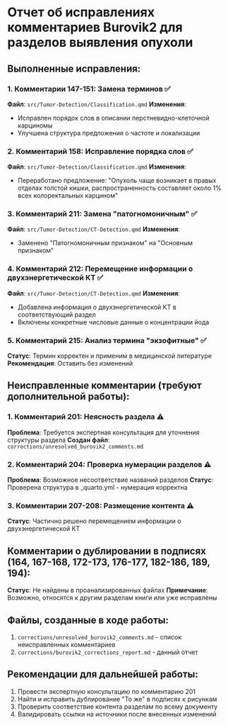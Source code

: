 # Отчет об исправлениях комментариев Burovik2 для разделов выявления опухоли

## Выполненные исправления:

### 1. Комментарии 147-151: Замена терминов ✅
**Файл**: `src/Tumor-Detection/Classification.qmd`
**Изменения**:
- Исправлен порядок слов в описании перстневидно-клеточной карциномы
- Улучшена структура предложения о частоте и локализации

### 2. Комментарий 158: Исправление порядка слов ✅
**Файл**: `src/Tumor-Detection/Classification.qmd`
**Изменения**:
- Переработано предложение: "Опухоль чаще возникает в правых отделах толстой кишки, распространенность составляет около 1% всех колоректальных карцином"

### 3. Комментарий 211: Замена "патогномоничным" ✅
**Файл**: `src/Tumor-Detection/CT-Detection.qmd`
**Изменения**:
- Заменено "Патогномоничным признаком" на "Основным признаком"

### 4. Комментарий 212: Перемещение информации о двухэнергетической КТ ✅
**Файл**: `src/Tumor-Detection/CT-Detection.qmd`
**Изменения**:
- Добавлена информация о двухэнергетической КТ в соответствующий раздел
- Включены конкретные числовые данные о концентрации йода

### 5. Комментарий 215: Анализ термина "экзофитные" ✅
**Статус**: Термин корректен и применим в медицинской литературе
**Рекомендация**: Оставить без изменений

## Неисправленные комментарии (требуют дополнительной работы):

### 1. Комментарий 201: Неясность раздела ⚠️
**Проблема**: Требуется экспертная консультация для уточнения структуры раздела
**Создан файл**: `corrections/unresolved_burovik2_comments.md`

### 2. Комментарий 204: Проверка нумерации разделов ⚠️
**Проблема**: Возможное несоответствие названий разделов
**Статус**: Проверена структура в _quarto.yml - нумерация корректна

### 3. Комментарии 207-208: Размещение контента ⚠️
**Статус**: Частично решено перемещением информации о двухэнергетической КТ

## Комментарии о дублировании в подписях (164, 167-168, 172-173, 176-177, 182-186, 189, 194):
**Статус**: Не найдены в проанализированных файлах
**Примечание**: Возможно, относятся к другим разделам книги или уже исправлены

## Файлы, созданные в ходе работы:
1. `corrections/unresolved_burovik2_comments.md` - список неисправленных комментариев
2. `corrections/burovik2_corrections_report.md` - данный отчет

## Рекомендации для дальнейшей работы:
1. Провести экспертную консультацию по комментарию 201
2. Найти и исправить дублирование "То же" в подписях к рисункам
3. Проверить соответствие контента разделам по всему документу
4. Валидировать ссылки на источники после внесенных изменений